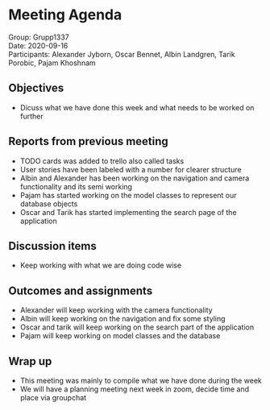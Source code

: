 # Meeting Agenda
Group: Grupp1337  
Date: 2020-09-16  
Participants: Alexander Jyborn, Oscar Bennet, Albin Landgren, Tarik Porobic, Pajam Khoshnam  
## Objectives
- Dicuss what we have done this week and what needs to be worked on further
## Reports from previous meeting
- TODO cards was added to trello also called tasks
- User stories have been labeled with a number for clearer structure
- Albin and Alexander has been working on the navigation and camera functionality and its semi working
- Pajam has started working on the model classes to represent our database objects
- Oscar and Tarik has started implementing the search page of the application
## Discussion items
- Keep working with what we are doing code wise
## Outcomes and assignments
- Alexander will keep working with the camera functionality
- Albin will keep working on the navigation and fix some styling
- Oscar and tarik will keep working on the search part of the application
- Pajam will keep working on model classes and the database
## Wrap up
- This meeting was mainly to compile what we have done during the week
- We will have a planning meeting next week in zoom, decide time and place via groupchat
